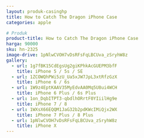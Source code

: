 ```yaml
---
layout: produk-casinghp
title: How to Catch The Dragon iPhone Case
categories: apple

# Produk
product-title: How to Catch The Dragon iPhone Case
harga: 90000
sku: hn-2325
image-drive: 1pNlwCVOH7vDsRFsFqLBCUva_zSryhW8z
gallery:
  - url: 1g7fBK15CdEgsUg2giKPhkAcGUEPM3bfF
    title: iPhone 5 / 5s / SE
  - url: 1ZCOWQhPWi5zU_Ua5xJW7JpL3xtRfzGzX
    title: iPhone 6 / 6s
  - url: 1W9z4EptKAAV35MyEdvAA0Mq5U8ui4WCH
    title: iPhone 6 Plus / 6s Plus
  - url: 1on_DqbITPT3-qbdlhORrtF0YIiilHg9e
    title: iPhone 7 / 8
  - url: 1WXsX66EQQM1JaG32b2pdKWcIMiQjx2WX
    title: iPhone 7 Plus / 8 Plus
  - url: 1pNlwCVOH7vDsRFsFqLBCUva_zSryhW8z
    title: iPhone X
---
```

